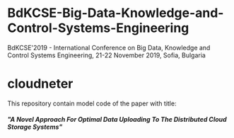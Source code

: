 # BdKCSE-Big-Data-Knowledge-and-Control-Systems-Engineering
BdKCSE'2019 - International Conference on Big Data, Knowledge and Control Systems Engineering, 21-22 November 2019, Sofia, Bulgaria

# cloudneter

This repository contain model code of the paper with title:

##### "A Novel Approach For Optimal Data Uploading To The Distributed Cloud Storage Systems"


